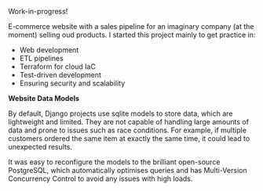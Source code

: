 Work-in-progress!

E-commerce website with a sales pipeline for an imaginary company (at the moment) selling oud products. I started this project mainly to get practice in:
- Web development
- ETL pipelines
- Terraform for cloud IaC
- Test-driven development
- Ensuring security and scalability


**Website Data Models**

By default, Django projects use sqlite models to store data, which are lightweight and limited. They are not capable of handling large amounts of data and prone to issues such as race conditions. For example, if multiple customers ordered the same item at exactly the same time, it could lead to unexpected results.

It was easy to reconfigure the models to the brilliant open-source PostgreSQL, which automatically optimises queries and has Multi-Version Concurrency Control to avoid any issues with high loads.


